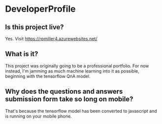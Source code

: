 # DeveloperProfile

## Is this project live?

Yes. Visit https://rpmiller4.azurewebsites.net/

## What is it?

This project was originally going to be a professional portfolio. For now instead, I'm jamming as much machine learning into it as possible, beginning with the tensorflow QnA model.

## Why does the questions and answers submission form take so long on mobile?

That's because the tensorflow model has been converted to javascript and is running on your mobile phone.
